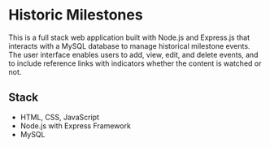 # Historic Milestones
This is a full stack web application built with Node.js and Express.js that interacts with a MySQL database to manage historical milestone events.
The user interface enables users to add, view, edit, and delete events, and to include reference links with indicators whether the content is watched or not.

## Stack
- HTML, CSS, JavaScript
- Node.js with Express Framework
- MySQL